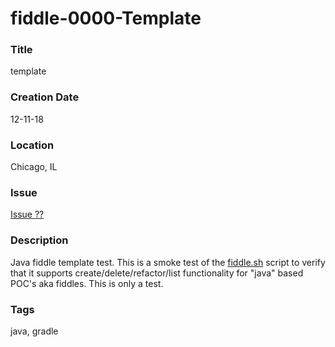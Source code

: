 fiddle-0000-Template
======

### Title

template


### Creation Date

12-11-18


### Location

Chicago, IL


### Issue

[Issue ??](https://github.com/bradyhouse/house/issues/??)


### Description

Java fiddle template test.  This is a smoke test of the [fiddle.sh](../../scripts/fiddle.sh) script to verify that
it supports create/delete/refactor/list functionality for "java" based POC's aka fiddles. This is only a test.


### Tags

java, gradle
